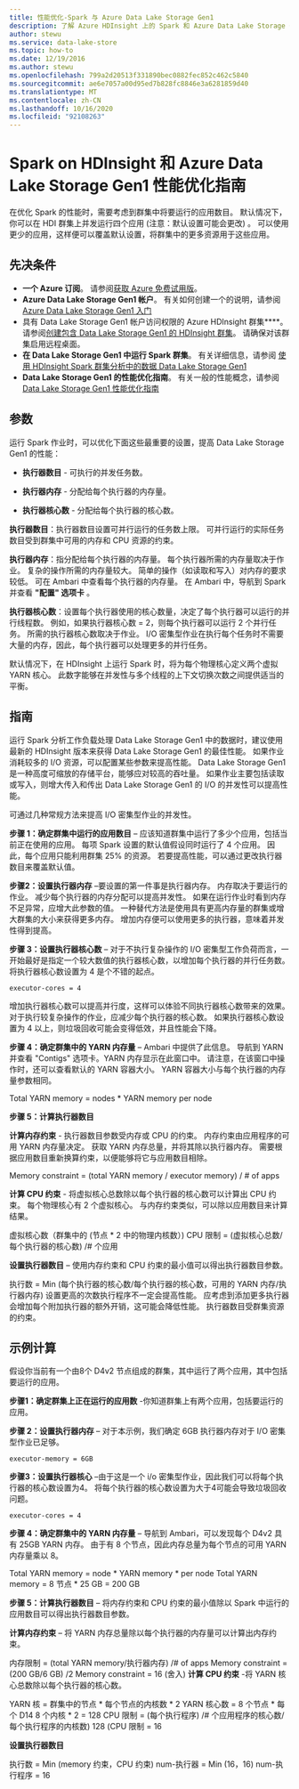 ```yaml
---
title: 性能优化-Spark 与 Azure Data Lake Storage Gen1
description: 了解 Azure HDInsight 上的 Spark 和 Azure Data Lake Storage Gen1 的性能优化指南。
author: stewu
ms.service: data-lake-store
ms.topic: how-to
ms.date: 12/19/2016
ms.author: stewu
ms.openlocfilehash: 799a2d20513f331890bec0882fec852c462c5840
ms.sourcegitcommit: ae6e7057a00d95ed7b828fc8846e3a6281859d40
ms.translationtype: MT
ms.contentlocale: zh-CN
ms.lasthandoff: 10/16/2020
ms.locfileid: "92108263"
---
```

# <a name="performance-tuning-guidance-for-spark-on-hdinsight-and-azure-data-lake-storage-gen1"></a>Spark on HDInsight 和 Azure Data Lake Storage Gen1 性能优化指南

在优化 Spark 的性能时，需要考虑到群集中将要运行的应用数目。 默认情况下，你可以在 HDI 群集上并发运行四个应用 (注意：默认设置可能会更改) 。 可以使用更少的应用，这样便可以覆盖默认设置，将群集中的更多资源用于这些应用。

## <a name="prerequisites"></a>先决条件

* **一个 Azure 订阅**。 请参阅[获取 Azure 免费试用版](https://azure.microsoft.com/pricing/free-trial/)。
* **Azure Data Lake Storage Gen1 帐户**。 有关如何创建一个的说明，请参阅 [Azure Data Lake Storage Gen1 入门](data-lake-store-get-started-portal.md)
* 具有 Data Lake Storage Gen1 帐户访问权限的 Azure HDInsight 群集****。 请参阅[创建包含 Data Lake Storage Gen1 的 HDInsight 群集](data-lake-store-hdinsight-hadoop-use-portal.md)。 请确保对该群集启用远程桌面。
* **在 Data Lake Storage Gen1 中运行 Spark 群集**。 有关详细信息，请参阅 [使用 HDInsight Spark 群集分析中的数据 Data Lake Storage Gen1](../hdinsight/spark/apache-spark-use-with-data-lake-store.md)
* **Data Lake Storage Gen1 的性能优化指南**。 有关一般的性能概念，请参阅 [Data Lake Storage Gen1 性能优化指南](./data-lake-store-performance-tuning-guidance.md) 

## <a name="parameters"></a>参数

运行 Spark 作业时，可以优化下面这些最重要的设置，提高 Data Lake Storage Gen1 的性能：

* **执行器数目** - 可执行的并发任务数。

* **执行器内存** - 分配给每个执行器的内存量。

* **执行器核心数** - 分配给每个执行器的核心数。

**执行器数目**：执行器数目设置可并行运行的任务数上限。 可并行运行的实际任务数目受到群集中可用的内存和 CPU 资源的约束。

**执行器内存**：指分配给每个执行器的内存量。 每个执行器所需的内存量取决于作业。 复杂的操作所需的内存量较大。 简单的操作（如读取和写入）对内存的要求较低。 可在 Ambari 中查看每个执行器的内存量。 在 Ambari 中，导航到 Spark 并查看 **"配置" 选项卡** 。

**执行器核心数**：设置每个执行器使用的核心数量，决定了每个执行器可以运行的并行线程数。 例如，如果执行器核心数 = 2，则每个执行器可以运行 2 个并行任务。 所需的执行器核心数取决于作业。 I/O 密集型作业在执行每个任务时不需要大量的内存，因此，每个执行器可以处理更多的并行任务。

默认情况下，在 HDInsight 上运行 Spark 时，将为每个物理核心定义两个虚拟 YARN 核心。 此数字能够在并发性与多个线程的上下文切换次数之间提供适当的平衡。

## <a name="guidance"></a>指南

运行 Spark 分析工作负载处理 Data Lake Storage Gen1 中的数据时，建议使用最新的 HDInsight 版本来获得 Data Lake Storage Gen1 的最佳性能。 如果作业消耗较多的 I/O 资源，可以配置某些参数来提高性能。 Data Lake Storage Gen1 是一种高度可缩放的存储平台，能够应对较高的吞吐量。 如果作业主要包括读取或写入，则增大传入和传出 Data Lake Storage Gen1 的 I/O 的并发性可以提高性能。

可通过几种常规方法来提高 I/O 密集型作业的并发性。

**步骤 1：确定群集中运行的应用数目** – 应该知道群集中运行了多少个应用，包括当前正在使用的应用。 每项 Spark 设置的默认值假设同时运行了 4 个应用。 因此，每个应用只能利用群集 25% 的资源。 若要提高性能，可以通过更改执行器数目来覆盖默认值。

**步骤2：设置执行器内存** –要设置的第一件事是执行器内存。 内存取决于要运行的作业。 减少每个执行器的内存分配可以提高并发性。 如果在运行作业时看到内存不足异常，应增大此参数的值。 一种替代方法是使用具有更高内存量的群集或增大群集的大小来获得更多内存。 增加内存便可以使用更多的执行器，意味着并发性得到提高。

**步骤 3：设置执行器核心数** – 对于不执行复杂操作的 I/O 密集型工作负荷而言，一开始最好是指定一个较大数值的执行器核心数，以增加每个执行器的并行任务数。 将执行器核心数设置为 4 是个不错的起点。

```console
executor-cores = 4
```

增加执行器核心数可以提高并行度，这样可以体验不同执行器核心数带来的效果。 对于执行较复杂操作的作业，应减少每个执行器的核心数。 如果执行器核心数设置为 4 以上，则垃圾回收可能会变得低效，并且性能会下降。

**步骤 4：确定群集中的 YARN 内存量** – Ambari 中提供了此信息。 导航到 YARN 并查看 "Contigs" 选项卡。YARN 内存显示在此窗口中。
请注意，在该窗口中操作时，还可以查看默认的 YARN 容器大小。 YARN 容器大小与每个执行器的内存量参数相同。

Total YARN memory = nodes * YARN memory per node

**步骤 5：计算执行器数目**

**计算内存约束** - 执行器数目参数受内存或 CPU 的约束。 内存约束由应用程序的可用 YARN 内存量决定。 获取 YARN 内存总量，并将其除以执行器内存。 需要根据应用数目重新换算约束，以便能够将它与应用数目相除。

Memory constraint = (total YARN memory / executor memory) / # of apps

**计算 CPU 约束** - 将虚拟核心总数除以每个执行器的核心数可以计算出 CPU 约束。 每个物理核心有 2 个虚拟核心。 与内存约束类似，可以除以应用数目来计算结果。

虚拟核心数（群集中的 (节点 * 2 中的物理内核数）) CPU 限制 = (虚拟核心总数/每个执行器的核心数) /# 个应用

**设置执行器数目** – 使用内存约束和 CPU 约束的最小值可以得出执行器数目参数。 

执行数 = Min (每个执行器的核心数/每个执行器的核心数，可用的 YARN 内存/执行器内存) 设置更高的次数执行程序不一定会提高性能。 应考虑到添加更多执行器会增加每个附加执行器的额外开销，这可能会降低性能。 执行器数目受群集资源的约束。

## <a name="example-calculation"></a>示例计算

假设你当前有一个由8个 D4v2 节点组成的群集，其中运行了两个应用，其中包括要运行的应用。

**步骤1：确定群集上正在运行的应用数** -你知道群集上有两个应用，包括要运行的应用。

**步骤 2：设置执行器内存** – 对于本示例，我们确定 6GB 执行器内存对于 I/O 密集型作业已足够。

```console
executor-memory = 6GB
```

**步骤3：设置执行器核心** –由于这是一个 i/o 密集型作业，因此我们可以将每个执行器的核心数设置为4。 将每个执行器的核心数设置为大于4可能会导致垃圾回收问题。

```console
executor-cores = 4
```

**步骤 4：确定群集中的 YARN 内存量** – 导航到 Ambari，可以发现每个 D4v2 具有 25GB YARN 内存。 由于有 8 个节点，因此内存总量为每个节点的可用 YARN 内存量乘以 8。

Total YARN memory = node * YARN memory * per node Total YARN memory = 8 节点 * 25 GB = 200 GB

**步骤 5：计算执行器数目** – 将内存约束和 CPU 约束的最小值除以 Spark 中运行的应用数目可以得出执行器数目参数。

**计算内存约束** – 将 YARN 内存总量除以每个执行器的内存量可以计算出内存约束。

内存限制 = (total YARN memory/执行器内存) /# of apps Memory constraint = (200 GB/6 GB) /2 Memory constraint = 16 (舍入) **计算 CPU 约束** -将 YARN 核心总数除以每个执行器的核心数。

YARN 核 = 群集中的节点 * 每个节点的内核数 * 2 YARN 核心数 = 8 个节点 * 每个 D14 8 个内核 * 2 = 128 CPU 限制 = (每个执行程序) /# 个应用程序的核心数/每个执行程序的内核数) 128 (CPU 限制 = 16

**设置执行器数目**

执行数 = Min (memory 约束，CPU 约束) num-执行器 = Min (16，16) num-执行程序 = 16